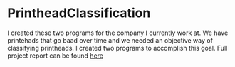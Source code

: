 # PrintheadClassification
I created these two programs for the company I currently work at. 
We have printehads that go baad over time and we needed an objective way of classifying printheads. 
I created two programs to accomplish this goal. Full project report can be found [here](https://1drv.ms/b/c/0e2e2a1633c750ee/EUqn8s7qZ6BDtImhZYJara8BUvRMtaRHv0YVkcOXtVc_dQ?e=fRIeJR)
